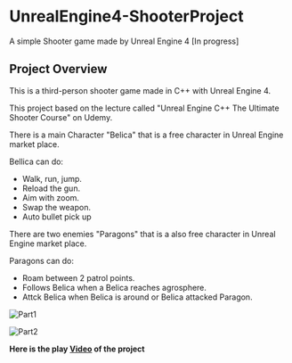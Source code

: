 # UnrealEngine4-ShooterProject
 A simple Shooter game made by Unreal Engine 4 [In progress]


## Project Overview

This is a third-person shooter game made in C++ with Unreal Engine 4.

This project based on the lecture called "Unreal Engine C++ The Ultimate Shooter Course" on Udemy.

There is a main Character "Belica" that is a free character in Unreal Engine market place. 

Bellica can do:

* Walk, run, jump.
* Reload the gun.
* Aim with zoom.
* Swap the weapon.
* Auto bullet pick up 

There are two enemies "Paragons" that is a also free character in Unreal Engine market place.

Paragons can do:

* Roam between 2 patrol points.
* Follows Belica when a Belica reaches agrosphere.
* Attck Belica when Belica is around or Belica attacked Paragon.
  


![Part1](Shooter1.gif)

![Part2](Shooter2.gif)


**Here is the play [Video](https://youtu.be/xc4yLAmXrY4) of the project**
